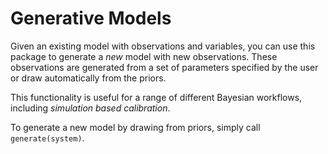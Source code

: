 # Generative Models

Given an existing model with observations and variables, you can use this package to generate a *new* model with new observations. These observations are generated from a set of parameters specified by the user or draw automatically from the priors.

This functionality is useful for a range of different Bayesian workflows, including *simulation based calibration*.

To generate a new model by drawing from priors, simply call `generate(system)`.

